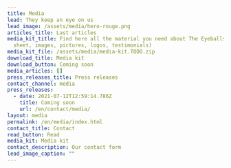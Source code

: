 ```yaml
---
title: Media
lead: They keep an eye on us
lead_image: /assets/media/hero-rouge.png
articles_title: Last articles
media_kit_title: Find here all the material you need about The Eyeballs (fact
  sheet, images, pictures, logos, testimonials)
media_kit_file: /assets/media/media-kit.TODO.zip
download_title: Media kit
download_button: Coming soon
media_articles: []
press_releases_title: Press releases
contact_channel: media
press_releases:
  - date: 2021-07-12T12:59:14.786Z
    title: Coming soon
    url: /en/contact/media/
layout: media
permalink: /en/media/index.html
contact_title: Contact
read_button: Read
media_kit: Media kit
contact_description: Our contact form
lead_image_caption: ""
---
```

